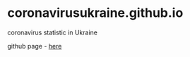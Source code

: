 # coronavirusukraine.github.io
coronavirus statistic in Ukraine

github page - [here](https://coronavirusukraine.github.io/)
